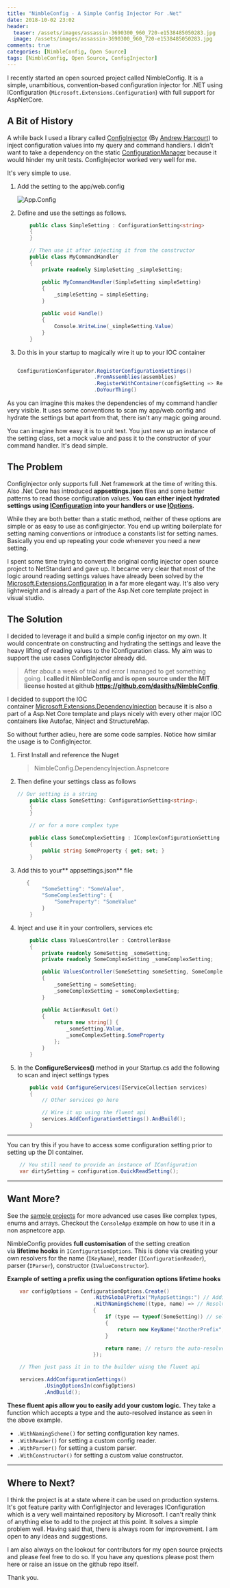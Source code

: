 ```yaml
---
title: "NimbleConfig - A Simple Config Injector For .Net"
date: 2018-10-02 23:02
header:
  teaser: /assets/images/assassin-3690300_960_720-e1538485050283.jpg
  image: /assets/images/assassin-3690300_960_720-e1538485050283.jpg
comments: true
categories: [NimbleConfig, Open Source]
tags: [NimbleConfig, Open Source, ConfigInjector]
---
```


I recently started an open sourced project called NimbleConfig. It is a simple, unambitious, convention-based configuration injector for .NET using IConfiguration (`Microsoft.Extensions.Configuration`) with full support for AspNetCore. 


## A Bit of History

A while back I used a library called <a href="https://github.com/ConfigInjectorContributors/ConfigInjector" target="_blank">ConfigInjector</a> (By <a href="https://uglybugger.org/" target="_blank">Andrew Harcourt</a>) to inject configuration values into my query and command handlers. I didn't want to take a dependency on the static <a href="https://stackoverflow.com/questions/1189364/reading-settings-from-app-config-or-web-config-in-net" target="_blank">ConfigurationManager</a> because it would hinder my unit tests. ConfigInjector worked very well for me.

It's very simple to use.

1. Add the setting to the app/web.config

    ![App.Config](https://dasiths.github.io/assets/images/capture1.png)

1. Define and use the settings as follows.

	```csharp
		public class SimpleSetting : ConfigurationSetting<string>
		{
		}

		// Then use it after injecting it from the constructor
		public class MyCommandHandler
		{
			private readonly SimpleSetting _simpleSetting;

			public MyCommandHandler(SimpleSetting simpleSetting)
			{
				_simpleSetting = simpleSetting;
			}

			public void Handle()
			{
				Console.WriteLine(_simpleSetting.Value)
			}
		}
	```

1. Do this in your startup to magically wire it up to your IOC container

	```csharp

	ConfigurationConfigurator.RegisterConfigurationSettings()
							 .FromAssemblies(assemblies)
							 .RegisterWithContainer(configSetting => RegisterWithYourContainerHere)
							 .DoYourThing()
	```

As you can imagine this makes the dependencies of my command handler very visible. It uses some conventions to scan my app/web.config and hydrate the settings but apart from that, there isn't any magic going around.

You can imagine how easy it is to unit test. You just new up an instance of the setting class, set a mock value and pass it to the constructor of your command handler. It's dead simple.

## The Problem

ConfigInjector only supports full .Net framework at the time of writing this. Also .Net Core has introduced **appsettings.json** files and some better patterns to read those configuration values. **You can either inject hydrated settings using <a href="https://www.c-sharpcorner.com/article/configuration-in-asp-net-core/" target="_blank" rel="noopener">IConfiguration</a> into your handlers or use <a href="https://docs.microsoft.com/en-us/aspnet/core/fundamentals/configuration/options?view=aspnetcore-2.1" target="_blank" rel="noopener">IOptions</a>.**

While they are both better than a static method, neither of these options are simple or as easy to use as configinjector. You end up writing boilerplate for setting naming conventions or introduce a constants list for setting names. Basically you end up repeating your code whenever you need a new setting.

I spent some time trying to convert the original config injector open source project to NetStandard and gave up. It became very clear that most of the logic around reading settings values have already been solved by the <a href="https://github.com/aspnet/Configuration" target="_blank" rel="noopener">Microsoft.Extensions.Configuration</a> in a far more elegant way. It's also very lightweight and is already a part of the Asp.Net core template project in visual studio.

## The Solution

I decided to leverage it and build a simple config injector on my own. It would concentrate on constructing and hydrating the settings and leave the heavy lifting of reading values to the IConfiguration class. My aim was to support the use cases ConfigInjector already did.

>After about a week of trial and error I managed to get something going. **I called it NimbleConfig and is open source under the MIT license hosted at github <a href="https://github.com/dasiths/NimbleConfig" target="_blank" rel="noopener">https://github.com/dasiths/NimbleConfig </a>**


I decided to support the IOC container <a href="https://github.com/aspnet/DependencyInjection" target="_blank">Microsoft.Extensions.DependencyInjection</a> because it is also a part of a Asp.Net Core template and plays nicely with every other major IOC containers like Autofac, Ninject and StructureMap.

So without further adieu, here are some code samples. Notice how similar the usage is to ConfigInjector.

1. First Install and reference the Nuget

	>NimbleConfig.DependencyInjection.Aspnetcore

1. Then define your settings class as follows

	```csharp
	// Our setting is a string
		public class SomeSetting: ConfigurationSetting<string>;
		{
		}

		// or for a more complex type

		public class SomeComplexSetting : IComplexConfigurationSetting
		{
			public string SomeProperty { get; set; }
		}
	```

1. Add this to your** appsettings.json** file

	```csharp
	   {
			"SomeSetting": "SomeValue",
			"SomeComplexSetting": {
				"SomeProperty": "SomeValue"
			}
		}
	```

1. Inject and use it in your controllers, services etc

	```csharp
		public class ValuesController : ControllerBase
		{
			private readonly SomeSetting _someSetting;
			private readonly SomeComplexSetting _someComplexSetting;

			public ValuesController(SomeSetting someSetting, SomeComplexSetting someComplexSetting)
			{
				_someSetting = someSetting;
				_someComplexSetting = someComplexSetting;
			}

			public ActionResult Get()
			{
				return new string[] {
					_someSetting.Value,
					_someComplexSetting.SomeProperty
				};
			}
		}
	```

1. In the **ConfigureServices()** method in your Startup.cs add the following to scan and inject settings types

	```csharp
		public void ConfigureServices(IServiceCollection services)
		{
			// Other services go here

			// Wire it up using the fluent api
			services.AddConfigurationSettings().AndBuild();
		}
	```

<hr />

You can try this if you have to access some configuration setting prior to setting up the DI container.

```csharp
    // You still need to provide an instance of IConfiguration
    var dirtySetting = configuration.QuickReadSetting();
```

<hr />

## Want More?

See the <a href="https://github.com/dasiths/NimbleConfig/tree/master/Samples" target="_blank" rel="noopener">sample projects</a> for more advanced use cases like complex types, enums and arrays. Checkout the `ConsoleApp` example on how to use it in a non aspnetcore app.

NimbleConfig provides **full customisation** of the setting creation via **lifetime hooks** in `IConfigurationOptions`. This is done via creating your own resolvers for the name (`IKeyName`), reader (`IConfigurationReader`), parser (`IParser`), constructor (`IValueConstructor`).

**Example of setting a prefix using the configuration options lifetime hooks**

```csharp
    var configOptions = ConfigurationOptions.Create()
                            .WithGlobalPrefix("MyAppSettings:") // Adding a global prefix to key names
                            .WithNamingScheme((type, name) => // Resolving type specific key names
                            {
                                if (type == typeof(SomeSetting)) // selectively apply logic
                                {
                                    return new KeyName("AnotherPrefix", name.QualifiedKeyName);
                                }

                                return name; // return the auto-resolved one if no change is needed
                            });

    // Then just pass it in to the builder uisng the fluent api

    services.AddConfigurationSettings()
            .UsingOptionsIn(configOptions)
            .AndBuild();
```

**These fluent apis allow you to easily add your custom logic.** They take a function which accepts a type and the auto-resolved instance as seen in the above example.

*   `.WithNamingScheme()` for setting configuration key names.
*   `.WithReader()` for setting a custom config reader.
*   `.WithParser()` for setting a custom parser.
*   `.WithConstructor()` for setting a custom value constructor.

<hr />

## Where to Next?

I think the project is at a state where it can be used on production systems. It's got feature parity with ConfigInjector and leverages IConfiguration which is a very well maintained repository by Microsoft. I can't really think of anything else to add to the project at this point. It solves a simple problem well. Having said that, there is always room for improvement. I am open to any ideas and suggestions.

I am also always on the lookout for contributors for my open source projects and please feel free to do so. If you have any questions please post them here or raise an issue on the github repo itself.

Thank you.

